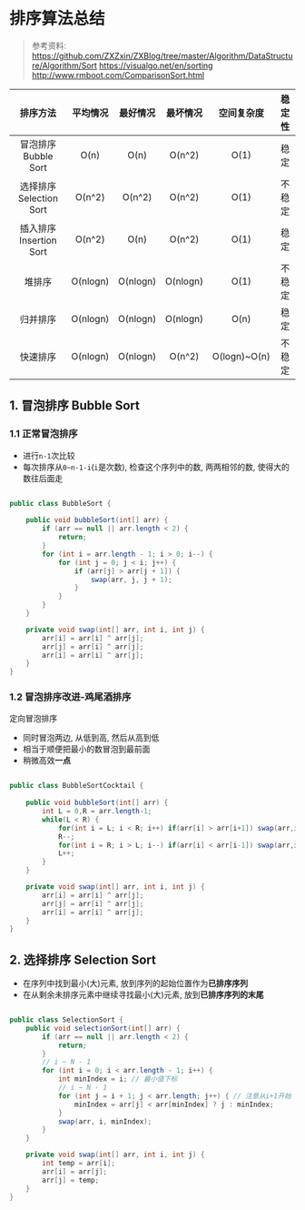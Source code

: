 # 排序算法总结

> 参考资料: 
> https://github.com/ZXZxin/ZXBlog/tree/master/Algorithm/DataStructure/Algorithm/Sort
> https://visualgo.net/en/sorting
> http://www.rmboot.com/ComparisonSort.html

|        排序方法         | 平均情况 | 最好情况 | 最坏情况 |  空间复杂度  | 稳定性 |
| :---------------------: | :------: | :------: | :------: | :----------: | :----: |
|  冒泡排序 Bubble Sort   |   O(n)   |   O(n)   |  O(n^2)  |     O(1)     |  稳定  |
| 选择排序 Selection Sort |  O(n^2)  |  O(n^2)  |  O(n^2)  |     O(1)     | 不稳定 |
| 插入排序 Insertion Sort |  O(n^2)  |   O(n)   |  O(n^2)  |     O(1)     |  稳定  |
|         堆排序          | O(nlogn) | O(nlogn) | O(nlogn) |     O(1)     | 不稳定 |
|        归并排序         | O(nlogn) | O(nlogn) | O(nlogn) |     O(n)     |  稳定  |
|        快速排序         | O(nlogn) | O(nlogn) |  O(n^2)  | O(logn)~O(n) | 不稳定 |

## 1. 冒泡排序 Bubble Sort

### 1.1 正常冒泡排序

+ 进行`n-1`次比较
+ 每次排序从`0~n-1-i`(`i`是次数), 检查这个序列中的数, 两两相邻的数, 使得大的数往后面走

```java

public class BubbleSort {
    
    public void bubbleSort(int[] arr) {
        if (arr == null || arr.length < 2) {
            return;
        }
        for (int i = arr.length - 1; i > 0; i--) {
            for (int j = 0; j < i; j++) {
                if (arr[j] > arr[j + 1]) {
                    swap(arr, j, j + 1);
                }
            }
        }
    }

    private void swap(int[] arr, int i, int j) {
        arr[i] = arr[i] ^ arr[j];
        arr[j] = arr[i] ^ arr[j];
        arr[i] = arr[i] ^ arr[j];
    }
}

```

### 1.2 冒泡排序改进-鸡尾酒排序

定向冒泡排序

+ 同时冒泡两边, 从低到高, 然后从高到低
+ 相当于顺便把最小的数冒泡到最前面
+ 稍微高效**一点**

```java

public class BubbleSortCocktail {
    
    public void bubbleSort(int[] arr) {
        int L = 0,R = arr.length-1;
        while(L < R) {
            for(int i = L; i < R; i++) if(arr[i] > arr[i+1]) swap(arr,i,i+1);
            R--;
            for(int i = R; i > L; i--) if(arr[i] < arr[i-1]) swap(arr,i,i-1);
            L++;
        }
    }

    private void swap(int[] arr, int i, int j) {
        arr[i] = arr[i] ^ arr[j];
        arr[j] = arr[i] ^ arr[j];
        arr[i] = arr[i] ^ arr[j];
    }
}


```

## 2. 选择排序 Selection Sort

+ 在序列中找到最小(大)元素, 放到序列的起始位置作为**已排序序列**
+ 在从剩余未排序元素中继续寻找最小(大)元素, 放到**已排序序列的末尾**

```java

public class SelectionSort {
    public void selectionSort(int[] arr) {
        if (arr == null || arr.length < 2) {
            return;
        }
        // i ~ N - 1
        for (int i = 0; i < arr.length - 1; i++) {
            int minIndex = i; // 最小值下标
            // i ~ N - 1
            for (int j = i + 1; j < arr.length; j++) { // 注意从i+1开始
                minIndex = arr[j] < arr[minIndex] ? j : minIndex;
            }
            swap(arr, i, minIndex);
        }
    }

    private void swap(int[] arr, int i, int j) {
        int temp = arr[i];
        arr[i] = arr[j];
        arr[j] = temp;
    }
}

```